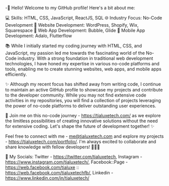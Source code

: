 -👋 Hello! Welcome to my GitHub profile! Here's a bit about me:

💻 Skills: HTML, CSS, JavaScript, ReactJS, SQL
🌐 Industry Focus: No-Code Development
🔧 Website Development: WordPress, Shopify, Wix, Squarespace
📱 Web App Development: Bubble, Glide
📱 Mobile App Development: Adalo, Flutterflow

📚 While I initially started my coding journey with HTML, CSS, and JavaScript, my passion led me towards the fascinating world of the No-Code industry. With a strong foundation in traditional web development technologies, I have honed my expertise in various no-code platforms and tools, enabling me to create stunning websites, web apps, and mobile apps efficiently.

✨ Although my recent focus has shifted away from writing code, I continue to maintain an active GitHub profile to showcase my projects and contribute to the developer community. While you may not find extensive code activities in my repositories, you will find a collection of projects leveraging the power of no-code platforms to deliver outstanding user experiences.

🚀 Join me on this no-code journey - https://tialuxetech.com/ as we explore the limitless possibilities of creating innovative solutions without the need for extensive coding. Let's shape the future of development together! ✨

Feel free to connect with me - me@tialuxetech.com and explore my projects - https://tialuxetech.com/portfolio/. I'm always excited to collaborate and share knowledge with fellow developers! 👩‍💻🌟

🔗 My Socials: Twitter - https://twitter.com/tialuxetech, Instagram - https://www.instagram.com/tialuxetech/, Facebook::Page - https://web.facebook.com/tialuxe :: https://web.facebook.com/tialuxetechfb/, Linkedin - https://www.linkedin.com/in/tialuxetech/

<!---
tialuxetech/tialuxetech is a ✨ special ✨ repository because its `README.md` (this file) appears on your GitHub profile.
You can click the Preview link to take a look at your changes.
--->
